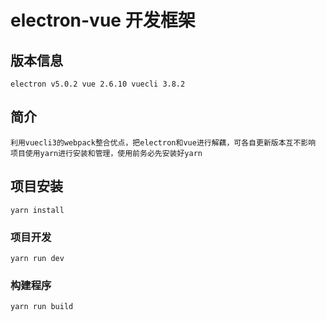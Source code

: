 # electron-vue 开发框架

## 版本信息 
```
electron v5.0.2 vue 2.6.10 vuecli 3.8.2
```
## 简介 
```
利用vuecli3的webpack整合优点，把electron和vue进行解藕，可各自更新版本互不影响
项目使用yarn进行安装和管理，使用前务必先安装好yarn
```
## 项目安装
```
yarn install
```

### 项目开发
```
yarn run dev
```

### 构建程序
```
yarn run build
```

